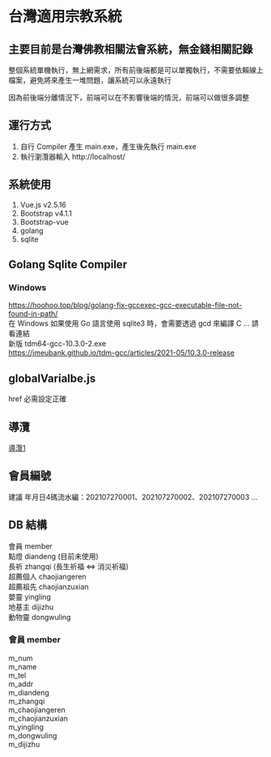 ﻿# 台灣適用宗教系統

## 主要目前是台灣佛教相關法會系統，無金錢相關記錄
整個系統單機執行，無上網需求，所有前後端都是可以單獨執行，不需要依賴線上檔案，避免將來產生一堆問題，讓系統可以永遠執行

因為前後端分離情況下，前端可以在不影響後端的情況，前端可以做很多調整

## 運行方式
1. 自行 Compiler 產生 main.exe，產生後先執行 main.exe  
2. 執行瀏灠器輸入 http://localhost/ 

## 系統使用
1. Vue.js v2.5.16
2. Bootstrap v4.1.1
3. Bootstrap-vue
4. golang
5. sqlite

## Golang Sqlite Compiler
### Windows
https://hoohoo.top/blog/golang-fix-gccexec-gcc-executable-file-not-found-in-path/  
在 Windows 如果使用 Go 語言使用 sqlite3 時，會需要透過 gcd 來編譯 C  ... 請看連結  
新版 tdm64-gcc-10.3.0-2.exe  
https://jmeubank.github.io/tdm-gcc/articles/2021-05/10.3.0-release

## globalVarialbe.js
href 必需設定正確

## 導灠
[導灠1](導灠1.mp4)

## 會員編號
建議 年月日4碼流水編：202107270001、202107270002、202107270003 ...  

## DB 結構

會員    member  
點燈    diandeng  (目前未使用)  
長祈    zhangqi  (長生祈福 <=> 消災祈福)  
超薦個人  chaojiangeren  
超薦祖先  chaojianzuxian  
嬰靈    yingling  
地基主  dijizhu  
動物靈  dongwuling  


### 會員 member  
m_num  
m_name  
m_tel  
m_addr  
m_diandeng  
m_zhangqi  
m_chaojiangeren  
m_chaojianzuxian  
m_yingling  
m_dongwuling  
m_dijizhu  